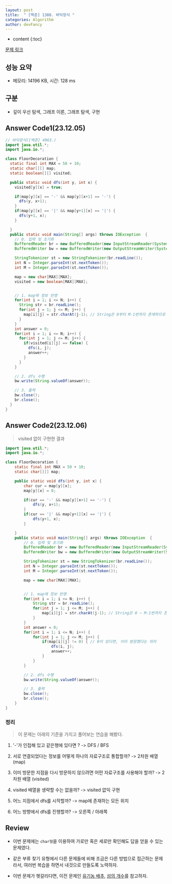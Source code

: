 ```yaml
---
layout: post
title:  " [백준] 1388. 바닥장식 "
categories: Algorithm
author: devFancy
---
```

* content
{:toc}

[문제 링크](https://www.acmicpc.net/problem/1388)

## 성능 요약

* 메모리: 14196 KB, 시간: 128 ms

## 구분

* 깊이 우선 탐색, 그래프 이론, 그래프 탐색, 구현

## Answer Code1(23.12.05)

```java
// 바닥장식([백준] 4963.)
import java.util.*;
import java.io.*;

class FloorDecoration {
  static final int MAX = 50 + 10;
  static char[][] map;
  static boolean[][] visited;

  public static void dfs(int y, int x) {
    visited[y][x] = true;

    if(map[y][x] == '-' && map[y][x+1] == '-') {
      dfs(y, x+1);
    }
    if(map[y][x] == '|' && map[y+1][x] == '|') {
      dfs(y+1, x);
    }

  }
  public static void main(String[] args) throws IOException  {
    // 0. 입력 및 초기화
    BufferedReader br = new BufferedReader(new InputStreamReader(System.in));
    BufferedWriter bw = new BufferedWriter(new OutputStreamWriter(System.out));

    StringTokenizer st = new StringTokenizer(br.readLine());
    int N = Integer.parseInt(st.nextToken());
    int M = Integer.parseInt(st.nextToken());

    map = new char[MAX][MAX];
    visited = new boolean[MAX][MAX];


    // 1. map에 정보 반영
    for(int i = 1; i <= N; i++) {
      String str = br.readLine();
      for(int j = 1; j <= M; j++) {
        map[i][j] = str.charAt(j-1); // String은 0부터 M-1번까지 존재하므로 j-1
      }
    }
    int answer = 0;
    for(int i = 1; i <= N; i++) {
      for(int j = 1; j <= M; j++) {
        if(visited[i][j] == false) {
          dfs(i, j);
          answer++;
        }
      }
    }

    // 2. dfs 수행
    bw.write(String.valueOf(answer));

    // 3. 출력
    bw.close();
    br.close();
  }
}
```

## Answer Code2(23.12.06)

> visited 없이 구현한 결과

```java
import java.util.*;
import java.io.*;

class FloorDecoration {
    static final int MAX = 50 + 10;
    static char[][] map;

    public static void dfs(int y, int x) {
        char cur = map[y][x];
        map[y][x] = 0;

        if(cur == '-' && map[y][x+1] == '-') {
            dfs(y, x+1);
        }
        if(cur == '|' && map[y+1][x] == '|') {
            dfs(y+1, x);
        }

    }
    public static void main(String[] args) throws IOException  {
        // 0. 입력 및 초기화
        BufferedReader br = new BufferedReader(new InputStreamReader(System.in));
        BufferedWriter bw = new BufferedWriter(new OutputStreamWriter(System.out));

        StringTokenizer st = new StringTokenizer(br.readLine());
        int N = Integer.parseInt(st.nextToken());
        int M = Integer.parseInt(st.nextToken());

        map = new char[MAX][MAX];


        // 1. map에 정보 반영
        for(int i = 1; i <= N; i++) {
            String str = br.readLine();
            for(int j = 1; j <= M; j++) {
                map[i][j] = str.charAt(j-1); // String은 0 ~ M-1번까지 존재하므로 j-1
            }
        }
        int answer = 0;
        for(int i = 1; i <= N; i++) {
            for(int j = 1; j <= M; j++) {
                if(map[i][j] != 0) { // 0이 있다면, 이미 방문했다는 의미
                    dfs(i, j);
                    answer++;
                }
            }
        }

        // 2. dfs 수행
        bw.write(String.valueOf(answer));

        // 3. 출력
        bw.close();
        br.close();
    }
}
```

### 정리

> 이 문제는 아래의 기준을 가지고 풀어보는 연습을 해봤다.

1. '-'가 인접해 있고 같은행에 있다면 ? -> DFS / BFS

2. 서로 연결되었다는 정보를 어떻게 하나의 자료구조로 통합할까? -> 2차원 배열 (map)

3. 이미 방문한 지점을 다시 방문하지 않으려면 어떤 자료구조를 사용해야 할까? -> 2차원 배열 (visited)

4. visited 배열을 생략할 수는 없을까? -> visited 없익 구현

5. 어느 지점에서 dfs를 시작할까? -> map에 존재하는 모든 위치

6. 어느 방향에서 dfs를 진행할까? -> 오른쪽 / 아래쪽


## Review

* 이번 문제에는 `char형`을 이용하여 가로만 혹은 세로만 확인해도 답을 얻을 수 있는 문제였다.

* 같은 부류 찾기 유형에서 다른 문제들에 비해 조금은 다른 방법으로 접근하는 문제라서, 여러번 복습을 하면서 내것으로 만들도록 노력하자.

* 이번 문제가 헷갈리다면, 이전 문제인 [유기농 배추](https://devfancy.github.io/solved-class3-backjoon-1012/), [섬의 개수](https://devfancy.github.io/Algorithm-backjoon-4963/)를 참고하자.


